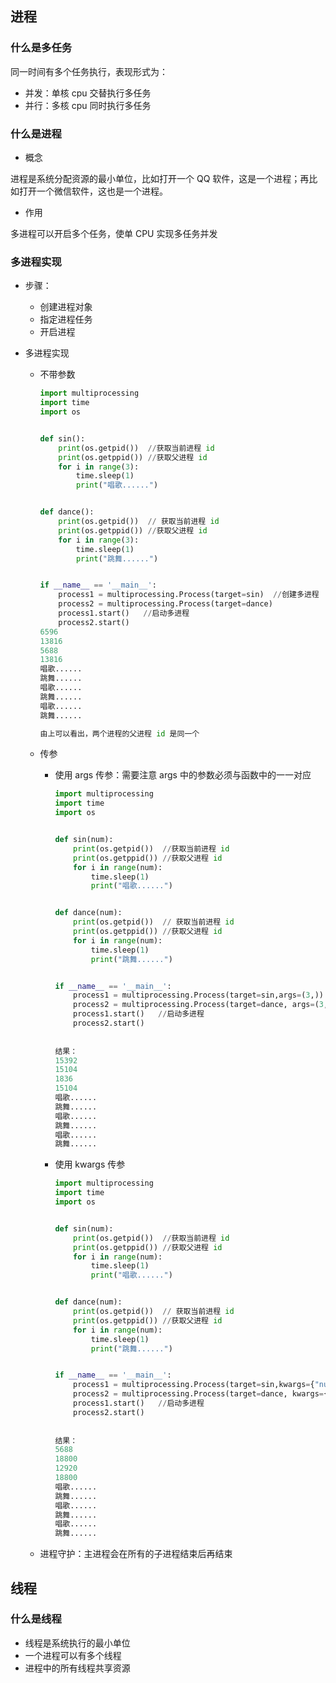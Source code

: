 ## 进程

### 什么是多任务

同一时间有多个任务执行，表现形式为：

+ 并发：单核 cpu 交替执行多任务
+ 并行：多核 cpu 同时执行多任务

### 什么是进程

+ 概念

进程是系统分配资源的最小单位，比如打开一个 QQ 软件，这是一个进程；再比如打开一个微信软件，这也是一个进程。

+ 作用

多进程可以开启多个任务，使单 CPU 实现多任务并发



### 多进程实现

+ 步骤：

  + 创建进程对象
  + 指定进程任务
  + 开启进程

+ 多进程实现

  + 不带参数

    ```python
    import multiprocessing
    import time
    import os
    
    
    def sin():
        print(os.getpid())  //获取当前进程 id
        print(os.getppid()) //获取父进程 id
        for i in range(3):
            time.sleep(1)
            print("唱歌......")
    
    
    def dance():
        print(os.getpid())  // 获取当前进程 id
        print(os.getppid()) //获取父进程 id
        for i in range(3):
            time.sleep(1)
            print("跳舞......")
    
    
    if __name__ == '__main__':
        process1 = multiprocessing.Process(target=sin)  //创建多进程
        process2 = multiprocessing.Process(target=dance) 
        process1.start()   //启动多进程
        process2.start()
    6596
    13816
    5688
    13816
    唱歌......
    跳舞......
    唱歌......
    跳舞......
    唱歌......
    跳舞......
    
    由上可以看出，两个进程的父进程 id 是同一个
    ```

  + 传参

    + 使用 args 传参：需要注意 args 中的参数必须与函数中的一一对应

      ```python
      import multiprocessing
      import time
      import os
      
      
      def sin(num):
          print(os.getpid())  //获取当前进程 id
          print(os.getppid()) //获取父进程 id
          for i in range(num):
              time.sleep(1)
              print("唱歌......")
      
      
      def dance(num):
          print(os.getpid())  // 获取当前进程 id
          print(os.getppid()) //获取父进程 id
          for i in range(num):
              time.sleep(1)
              print("跳舞......")
      
      
      if __name__ == '__main__':
          process1 = multiprocessing.Process(target=sin,args=(3,))  //创建多进程
          process2 = multiprocessing.Process(target=dance, args=(3,)) 
          process1.start()   //启动多进程
          process2.start()
          
          
      结果：
      15392
      15104
      1836
      15104
      唱歌......
      跳舞......
      唱歌......
      跳舞......
      唱歌......
      跳舞......
      ```

      

    + 使用 kwargs 传参

      ```python
      import multiprocessing
      import time
      import os
      
      
      def sin(num):
          print(os.getpid())  //获取当前进程 id
          print(os.getppid()) //获取父进程 id
          for i in range(num):
              time.sleep(1)
              print("唱歌......")
      
      
      def dance(num):
          print(os.getpid())  // 获取当前进程 id
          print(os.getppid()) //获取父进程 id
          for i in range(num):
              time.sleep(1)
              print("跳舞......")
      
      
      if __name__ == '__main__':
          process1 = multiprocessing.Process(target=sin,kwargs={"num":3})  //创建多进程
          process2 = multiprocessing.Process(target=dance, kwargs={"num":3}) 
          process1.start()   //启动多进程
          process2.start()
          
          
      结果：
      5688
      18800
      12920
      18800
      唱歌......
      跳舞......
      唱歌......
      跳舞......
      唱歌......
      跳舞......
      ```

      

  + 进程守护：主进程会在所有的子进程结束后再结束

## 线程

### 什么是线程

+ 线程是系统执行的最小单位
+ 一个进程可以有多个线程
+ 进程中的所有线程共享资源





